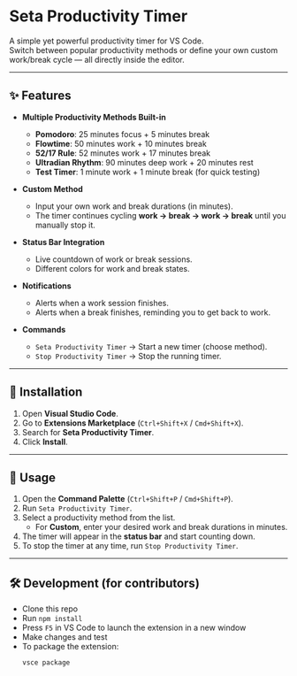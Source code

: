 # Seta Productivity Timer

A simple yet powerful productivity timer for VS Code.  
Switch between popular productivity methods or define your own custom work/break cycle — all directly inside the editor.

---

## ✨ Features

- **Multiple Productivity Methods Built-in**

  - **Pomodoro**: 25 minutes focus + 5 minutes break
  - **Flowtime**: 50 minutes work + 10 minutes break
  - **52/17 Rule**: 52 minutes work + 17 minutes break
  - **Ultradian Rhythm**: 90 minutes deep work + 20 minutes rest
  - **Test Timer**: 1 minute work + 1 minute break (for quick testing)

- **Custom Method**

  - Input your own work and break durations (in minutes).
  - The timer continues cycling **work → break → work → break** until you manually stop it.

- **Status Bar Integration**

  - Live countdown of work or break sessions.
  - Different colors for work and break states.

- **Notifications**

  - Alerts when a work session finishes.
  - Alerts when a break finishes, reminding you to get back to work.

- **Commands**
  - `Seta Productivity Timer` → Start a new timer (choose method).
  - `Stop Productivity Timer` → Stop the running timer.

---

## 🚀 Installation

1. Open **Visual Studio Code**.
2. Go to **Extensions Marketplace** (`Ctrl+Shift+X` / `Cmd+Shift+X`).
3. Search for **Seta Productivity Timer**.
4. Click **Install**.

---

## 📖 Usage

1. Open the **Command Palette** (`Ctrl+Shift+P` / `Cmd+Shift+P`).
2. Run `Seta Productivity Timer`.
3. Select a productivity method from the list.
   - For **Custom**, enter your desired work and break durations in minutes.
4. The timer will appear in the **status bar** and start counting down.
5. To stop the timer at any time, run `Stop Productivity Timer`.

---

## 🛠️ Development (for contributors)

- Clone this repo
- Run `npm install`
- Press `F5` in VS Code to launch the extension in a new window
- Make changes and test
- To package the extension:
  ```bash
  vsce package
  ```
